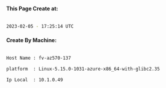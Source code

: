 
   
#### This Page Create at:

```bash

2023-02-05 - 17:25:14 UTC

```

#### Create By Machine:

```bash

Host Name : fv-az570-137

platform  : Linux-5.15.0-1031-azure-x86_64-with-glibc2.35

Ip Local  : 10.1.0.49

```

